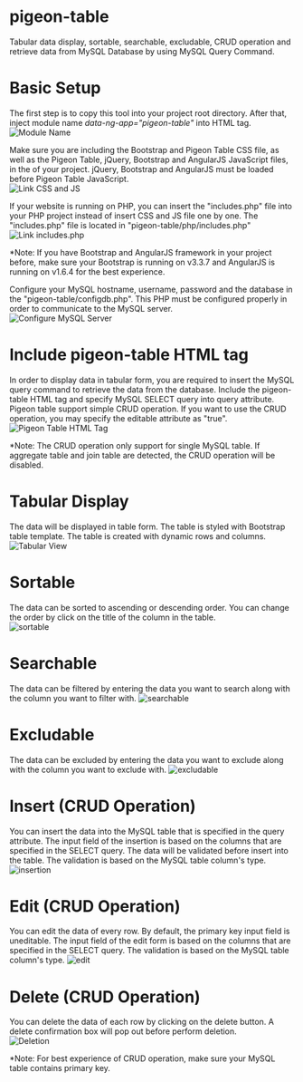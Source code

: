 # pigeon-table
Tabular data display, sortable, searchable, excludable, CRUD operation and retrieve data from MySQL Database by using MySQL Query Command.

# Basic Setup
The first step is to copy this tool into your project root directory. After that, inject module name *data-ng-app="pigeon-table"* into HTML tag.
<br />
![Module Name](https://image.ibb.co/kjgRLQ/module_Name.png)

Make sure you are including the Bootstrap and Pigeon Table CSS file, as well as the Pigeon Table, jQuery, Bootstrap and AngularJS JavaScript files, in the <head> of your project. jQuery, Bootstrap and AngularJS must be loaded before Pigeon Table JavaScript.
<br />
![Link CSS and JS](https://preview.ibb.co/fA0Tjk/Untitled.png)

If your website is running on PHP, you can insert the "includes.php" file into your PHP project instead of insert CSS and JS file one by one. The "includes.php" file is located in "pigeon-table/php/includes.php"
![Link includes.php](https://preview.ibb.co/j239qQ/include_PHP.png)

*Note: If you have Bootstrap and AngularJS framework in your project before, make sure your Bootstrap is running on v3.3.7 and AngularJS is running on v1.6.4 for the best experience.

Configure your MySQL hostname, username, password and the database in the "pigeon-table/configdb.php". This PHP must be configured properly in order to communicate to the MySQL server.
<br />
![Configure MySQL Server](https://image.ibb.co/hjZcc5/configdb.png)

# Include pigeon-table HTML tag
In order to display data in tabular form, you are required to insert the MySQL query command to retrieve the data from the database. Include the pigeon-table HTML tag and specify MySQL SELECT query into query attribute. Pigeon table support simple CRUD operation. If you want to use the CRUD operation, you may specify the editable attribute as "true". 
![Pigeon Table HTML Tag](https://preview.ibb.co/c7KwLQ/pigeon_table_tag.png)

*Note: The CRUD operation only support for single MySQL table. If aggregate table and join table are detected, the CRUD operation will be disabled.

# Tabular Display
The data will be displayed in table form. The table is styled with Bootstrap table template. The table is created with dynamic rows and columns.
<br />
![Tabular View](https://preview.ibb.co/iDyLEk/tabular_view.png)

# Sortable
The data can be sorted to ascending or descending order. You can change the order by click on the title of the column in the table.
<br />
![sortable](https://preview.ibb.co/miNxuk/sortable.png)

# Searchable
The data can be filtered by entering the data you want to search along with the column you want to filter with.
![searchable](https://preview.ibb.co/mBTbn5/searchable.png)

# Excludable
The data can be excluded by entering the data you want to exclude along with the column you want to exclude with.
![excludable](https://preview.ibb.co/dLcQfQ/exludable.png)

# Insert (CRUD Operation)
You can insert the data into the MySQL table that is specified in the query attribute. The input field of the insertion is based on the columns that are specified in the SELECT query. The data will be validated before insert into the table. The validation is based on the MySQL table column's type.
![insertion](https://preview.ibb.co/gVDWLQ/insertion.png)

# Edit (CRUD Operation)
You can edit the data of every row. By default, the primary key input field is uneditable. The input field of the edit form is based on the columns that are specified in the SELECT query. The validation is based on the MySQL table column's type.
![edit](https://preview.ibb.co/fXkiZk/edit.png)

# Delete (CRUD Operation)
You can delete the data of each row by clicking on the delete button. A delete confirmation box will pop out before perform deletion.
<br />
![Deletion](https://preview.ibb.co/bNTqfQ/deletion.png)

*Note: For best experience of CRUD operation, make sure your MySQL table contains primary key.
